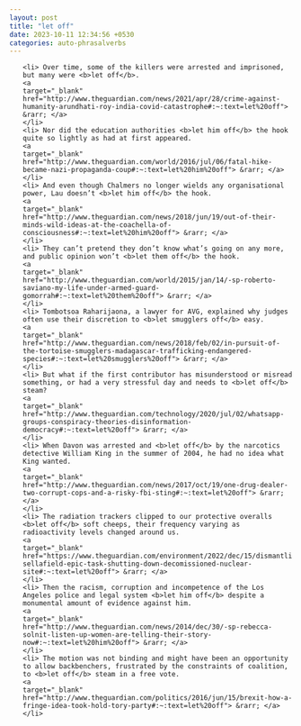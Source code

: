 ```yaml
---
layout: post
title: "let off"
date: 2023-10-11 12:34:56 +0530
categories: auto-phrasalverbs
---
```

<ol>

    <li> Over time, some of the killers were arrested and imprisoned, but many were <b>let off</b>.
    <a 
    target="_blank" 
    href="http://www.theguardian.com/news/2021/apr/28/crime-against-humanity-arundhati-roy-india-covid-catastrophe#:~:text=let%20off"> &rarr; </a>
    </li>
    <li> Nor did the education authorities <b>let him off</b> the hook quite so lightly as had at first appeared.
    <a 
    target="_blank" 
    href="http://www.theguardian.com/world/2016/jul/06/fatal-hike-became-nazi-propaganda-coup#:~:text=let%20him%20off"> &rarr; </a>
    </li>
    <li> And even though Chalmers no longer wields any organisational power, Lau doesn’t <b>let him off</b> the hook.
    <a 
    target="_blank" 
    href="http://www.theguardian.com/news/2018/jun/19/out-of-their-minds-wild-ideas-at-the-coachella-of-consciousness#:~:text=let%20him%20off"> &rarr; </a>
    </li>
    <li> They can’t pretend they don’t know what’s going on any more, and public opinion won’t <b>let them off</b> the hook.
    <a 
    target="_blank" 
    href="http://www.theguardian.com/world/2015/jan/14/-sp-roberto-saviano-my-life-under-armed-guard-gomorrah#:~:text=let%20them%20off"> &rarr; </a>
    </li>
    <li> Tombotsoa Raharijaona, a lawyer for AVG, explained why judges often use their discretion to <b>let smugglers off</b> easy.
    <a 
    target="_blank" 
    href="http://www.theguardian.com/news/2018/feb/02/in-pursuit-of-the-tortoise-smugglers-madagascar-trafficking-endangered-species#:~:text=let%20smugglers%20off"> &rarr; </a>
    </li>
    <li> But what if the first contributor has misunderstood or misread something, or had a very stressful day and needs to <b>let off</b> steam?
    <a 
    target="_blank" 
    href="http://www.theguardian.com/technology/2020/jul/02/whatsapp-groups-conspiracy-theories-disinformation-democracy#:~:text=let%20off"> &rarr; </a>
    </li>
    <li> When Davon was arrested and <b>let off</b> by the narcotics detective William King in the summer of 2004, he had no idea what King wanted.
    <a 
    target="_blank" 
    href="http://www.theguardian.com/news/2017/oct/19/one-drug-dealer-two-corrupt-cops-and-a-risky-fbi-sting#:~:text=let%20off"> &rarr; </a>
    </li>
    <li> The radiation trackers clipped to our protective overalls <b>let off</b> soft cheeps, their frequency varying as radioactivity levels changed around us.
    <a 
    target="_blank" 
    href="https://www.theguardian.com/environment/2022/dec/15/dismantling-sellafield-epic-task-shutting-down-decomissioned-nuclear-site#:~:text=let%20off"> &rarr; </a>
    </li>
    <li> Then the racism, corruption and incompetence of the Los Angeles police and legal system <b>let him off</b> despite a monumental amount of evidence against him.
    <a 
    target="_blank" 
    href="http://www.theguardian.com/news/2014/dec/30/-sp-rebecca-solnit-listen-up-women-are-telling-their-story-now#:~:text=let%20him%20off"> &rarr; </a>
    </li>
    <li> The motion was not binding and might have been an opportunity to allow backbenchers, frustrated by the constraints of coalition, to <b>let off</b> steam in a free vote.
    <a 
    target="_blank" 
    href="http://www.theguardian.com/politics/2016/jun/15/brexit-how-a-fringe-idea-took-hold-tory-party#:~:text=let%20off"> &rarr; </a>
    </li>